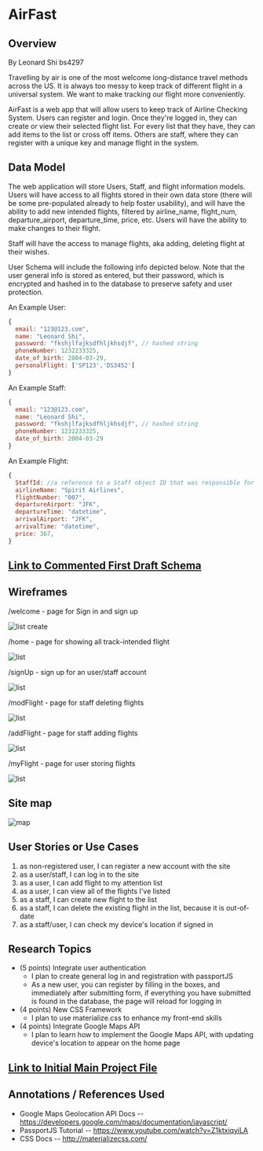 
# AirFast 

## Overview

By Leonard Shi bs4297

Travelling by air is one of the most welcome long-distance travel methods across the US. It is always too messy to keep track of different flight in a universal system. We want to make tracking our flight more conveniently.

AirFast is a web app that will allow users to keep track of Airline Checking System. Users can register and login. Once they're logged in, they can create or view their selected flight list. For every list that they have, they can add items to the list or cross off items. Others are staff, where they can register with a unique key and manage flight in the system.


## Data Model

The web application will store Users, Staff, and flight information models. Users will have access to all flights stored in their own data store (there will be some pre-populated already to help foster usability), and will have the ability to add new intended flights, filtered by airline_name, flight_num, departure_airport, departure_time, price, etc. Users will have the ability to make changes to their flight.

Staff will have the access to manage flights, aka adding, deleting flight at their wishes. 

User Schema will include the following info depicted below. Note that the user general info is stored as entered, but their password, which is encrypted and hashed in to the database to preserve safety and user protection.



An Example User:

```javascript
{
  email: "123@123.com",
  name: "Leonard Shi",
  password: "fkshjlfajksdfhljkhsdjf", // hashed string
  phoneNumber: 1232233325,
  date_of_birth: 2004-03-29,
  personalFlight: ['SP123','DS3452']
}
```

An Example Staff:

```javascript
{
  email: "123@123.com",
  name: "Leonard Shi",
  password: "fkshjlfajksdfhljkhsdjf", // hashed string
  phoneNumber: 1232233325,
  date_of_birth: 2004-03-29
}
```

An Example Flight:

```javascript
{
  StaffId: //a reference to a Staff object ID that was responsible for creating this flight
  airlineName: "Spirit Airlines",
  flightNumber: "007",
  departureAirport: "JFK",
  departureTime: "datetime",
  arrivalAirport: "JFK",
  arrivalTime: "datetime",
  price: 367,
}
```


## [Link to Commented First Draft Schema](db.mjs) 


## Wireframes

/welcome - page for Sign in and sign up

![list create](documentation/welcome.png)

/home - page for showing all track-intended flight

![list](documentation/home.png)

/signUp - sign up for an user/staff account

![list](documentation/signup.png)

/modFlight - page for staff deleting flights

![list](documentation/modFlight.png)

/addFlight - page for staff adding flights

![list](documentation/addFlight.png)

/myFlight - page for user storing flights

![list](documentation/myFlight.png)

## Site map

![map](documentation/map.jpeg)

## User Stories or Use Cases

1. as non-registered user, I can register a new account with the site
2. as a user/staff, I can log in to the site
3. as a user, I can add flight to my attention list
4. as a user, I can view all of the flights I've listed
5. as a staff, I can create new flight to the list
6. as a staff, I can delete the existing flight in the list, because it is out-of-date
7. as a staff/user, I can check my device's location if signed in

## Research Topics


* (5 points) Integrate user authentication
    * I plan to create general log in and registration with passportJS 
    * As a new user, you can register by filling in the boxes, and immediately after submitting form, if everything you have submitted is found in the database, the page will reload for logging in
* (4 points) New CSS Framework
    * I plan to use materialize.css to enhance my front-end skills
* (4 points) Integrate Google Maps API
    * I plan to learn how to implement the Google Maps API, with updating device's location to appear on the home page


## [Link to Initial Main Project File](app.mjs) 


## Annotations / References Used

* Google Maps Geolocation API Docs -- https://developers.google.com/maps/documentation/javascript/
* PassportJS Tutorial -- https://www.youtube.com/watch?v=Z1ktxiqyiLA 
* CSS Docs -- http://materializecss.com/



